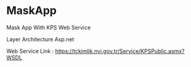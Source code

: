 # MaskApp
 Mask App With KPS Web Service 

 Layer Architecture Asp.net


 Web Service Link : https://tckimlik.nvi.gov.tr/Service/KPSPublic.asmx?WSDL
